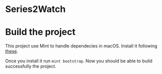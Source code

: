 # Series2Watch

# Build the project

 This project use Mint to handle dependecies in macOS. Install it following [these](https://github.com/yonaskolb/Mint). 

 Once you install it run `mint bootstrap`. Now you should be able to build successfully the project.
